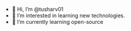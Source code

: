 - 👋 Hi, I’m @tusharv01
- 👀 I’m interested in learning new technologies.
- 🌱 I’m currently learning open-source

<!---
tusharv01/tusharv01 is a ✨ special ✨ repository because its `README.md` (this file) appears on your GitHub profile.
You can click the Preview link to take a look at your changes.
--->
